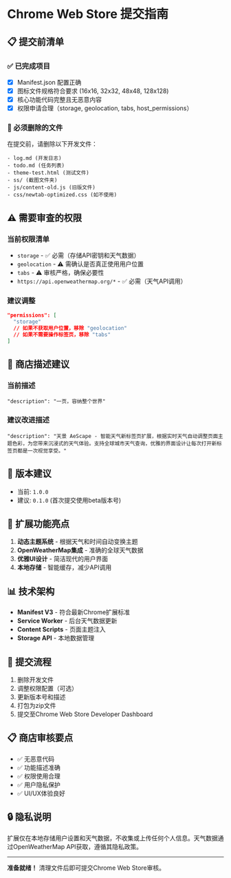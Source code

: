 # Chrome Web Store 提交指南

## 📋 提交前清单

### ✅ 已完成项目
- [x] Manifest.json 配置正确
- [x] 图标文件规格符合要求 (16x16, 32x32, 48x48, 128x128)
- [x] 核心功能代码完整且无恶意内容
- [x] 权限申请合理（storage, geolocation, tabs, host_permissions）

### 🔴 必须删除的文件
在提交前，请删除以下开发文件：
```
- log.md (开发日志)
- todo.md (任务列表)  
- theme-test.html (测试文件)
- ss/ (截图文件夹)
- js/content-old.js (旧版文件)
- css/newtab-optimized.css (如不使用)
```

## ⚠️ 需要审查的权限

### 当前权限清单
- `storage` - ✅ 必需（存储API密钥和天气数据）
- `geolocation` - ⚠️ 需确认是否真正使用用户位置
- `tabs` - ⚠️ 审核严格，确保必要性
- `https://api.openweathermap.org/*` - ✅ 必需（天气API调用）

### 建议调整
```json
"permissions": [
  "storage"
  // 如果不获取用户位置，移除 "geolocation"
  // 如果不需要操作标签页，移除 "tabs"
]
```

## 📝 商店描述建议

### 当前描述
```
"description": "一页，容纳整个世界"
```

### 建议改进描述
```
"description": "天景 AeScape - 智能天气新标签页扩展，根据实时天气自动调整页面主题色彩，为您带来沉浸式的天气体验。支持全球城市天气查询，优雅的界面设计让每次打开新标签页都是一次视觉享受。"
```

## 🔧 版本建议
- 当前: `1.0.0`
- 建议: `0.1.0` (首次提交使用beta版本号)

## 🎯 扩展功能亮点
1. **动态主题系统** - 根据天气和时间自动变换主题
2. **OpenWeatherMap集成** - 准确的全球天气数据
3. **优雅UI设计** - 简洁现代的用户界面
4. **本地存储** - 智能缓存，减少API调用

## 📊 技术架构
- **Manifest V3** - 符合最新Chrome扩展标准
- **Service Worker** - 后台天气数据更新
- **Content Scripts** - 页面主题注入
- **Storage API** - 本地数据管理

## 🚀 提交流程
1. 删除开发文件
2. 调整权限配置（可选）
3. 更新版本号和描述
4. 打包为zip文件
5. 提交至Chrome Web Store Developer Dashboard

## 📋 商店审核要点
- ✅ 无恶意代码
- ✅ 功能描述准确
- ✅ 权限使用合理
- ✅ 用户隐私保护
- ✅ UI/UX体验良好

## 🔒 隐私说明
扩展仅在本地存储用户设置和天气数据，不收集或上传任何个人信息。天气数据通过OpenWeatherMap API获取，遵循其隐私政策。

---

**准备就绪！** 清理文件后即可提交Chrome Web Store审核。